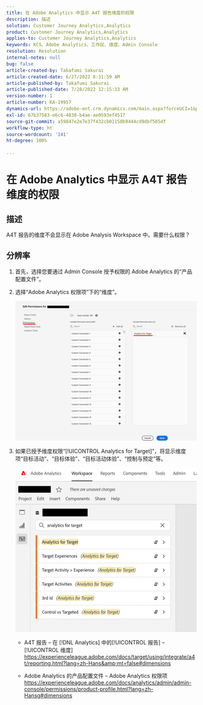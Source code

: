 ```yaml
---
title: 在 Adobe Analytics 中显示 A4T 报告维度的权限
description: 描述
solution: Customer Journey Analytics,Analytics
product: Customer Journey Analytics,Analytics
applies-to: Customer Journey Analytics,Analytics
keywords: KCS、Adobe Analytics、工作区、维度、Admin Console
resolution: Resolution
internal-notes: null
bug: false
article-created-by: Takafumi Sakurai
article-created-date: 6/27/2022 8:31:59 AM
article-published-by: Takafumi Sakurai
article-published-date: 7/28/2022 12:15:33 AM
version-number: 1
article-number: KA-19957
dynamics-url: https://adobe-ent.crm.dynamics.com/main.aspx?forceUCI=1&pagetype=entityrecord&etn=knowledgearticle&id=600e6e98-f3f5-ec11-bb3d-000d3a5b0d3b
exl-id: 67b37583-e6c6-4838-b4ae-ae0593ef4517
source-git-commit: a59847e2e7e37f432cb01150b9444cd9dbf585df
workflow-type: ht
source-wordcount: '141'
ht-degree: 100%

---
```


# 在 Adobe Analytics 中显示 A4T 报告维度的权限

## 描述

A4T 报告的维度不会显示在 Adobe Analysis Workspace 中。需要什么权限？

## 分辨率

1. 首先，选择您要通过 Admin Console 授予权限的 Adobe Analytics 的“产品配置文件”。
1. 选择“Adobe Analytics 权限项”下的“维度”。

   ![](assets/123b13c2-bb08-ed11-82e4-00224809a4ae.png)

1. 如果已授予维度权限“[!UICONTROL Analytics for Target]”，将显示维度项“目标活动”、“目标体验”、“目标活动体验”、“控制与预定”等。

   ![](assets/8b0bbd95-f4f5-ec11-bb3d-000d3a5b0d3b.png)

   - A4T 报告 – 在 [!DNL Analytics] 中的[!UICONTROL 报告] – [!UICONTROL 维度]
https://experienceleague.adobe.com/docs/target/using/integrate/a4t/reporting.html?lang=zh-Hans&amp;mt=false#dimensions

   - Adobe Analytics 的产品配置文件 – Adobe Analytics 权限项
https://experienceleague.adobe.com/docs/analytics/admin/admin-console/permissions/product-profile.html?lang=zh-Hansg#dimensions
